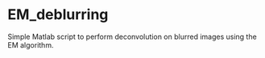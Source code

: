 # EM_deblurring
Simple Matlab script to perform deconvolution on blurred images using the EM algorithm.
